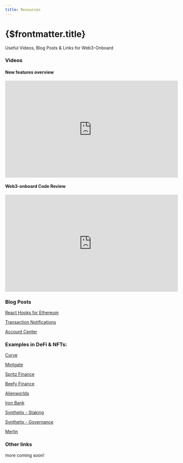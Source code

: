 ```yaml
---
title: Resources
---
```


# {$frontmatter.title}

Useful Videos, Blog Posts & Links for Web3-Onboard

### Videos

#### New features overview

<iframe width="560" height="315" src="https://www.youtube.com/embed/SAc957kwWLs?controls=0" title="New features overview" frameborder="0" allow="accelerometer; autoplay; clipboard-write; encrypted-media; gyroscope; picture-in-picture" allowfullscreen></iframe>

#### Web3-onboard Code Review

<iframe width="560" height="315" src="https://www.youtube.com/embed/UTNVa5wmaDo?controls=0" title="web3-onboard Code Review" frameborder="0" allow="accelerometer; autoplay; clipboard-write; encrypted-media; gyroscope; picture-in-picture" allowfullscreen></iframe>

### Blog Posts

[React Hooks for Ethereum](https://www.blocknative.com/blog/react-hooks-ethereum)

[Transaction Notifications](https://www.blocknative.com/blog/add-transaction-notifications-to-dapp)

[Account Center](https://www.blocknative.com/blog/multichain-and-multiwallet-account-management-on-your-dapp-with-account-center)

### Examples in DeFi & NFTs:

[Curve](https://www.curve.fi)

[Mintgate](https://app.mintgate.io/login)

[Spritz Finance](https://www.spritz.finance)

[Beefy Finance](https://app.beefy.com)

[Alienworlds](https://alienworlds.io/)

[Iron Bank](https://app.ib.xyz/)

[Synthetix - Staking](https://staking.synthetix.io)

[Synthetix - Governance](https://governance.synthetix.io/)

[Merlin](https://merlin.valktech.io/)

### Other links

more coming soon!
